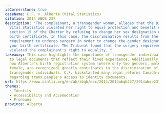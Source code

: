 ```yaml
---
isCornerstone: true
caseName: C.F. v. Alberta (Vital Statistics)
citation: 2014 ABQB 237
description: "The complainant, a transgender woman, alleges that the Director of
  Vital Statistics violated her right to equal protection and benefit under
  section 15 of the Charter by refusing to change her sex designation on her
  birth certificate. In this case, the discrimination results from the
  requirement to undergo surgery in order to change the gender designation on
  your birth certificate. The Tribunal found that the surgery requirement
  violated the complainant's right to equality. "
takeaway: This case highlights the importance of transgender individual's access
  to legal documents that reflect their lived experience. Additionally, it shows
  how Alberta's birth registration system (where only two genders, male and
  female, are recognized) greatly contributes to the discrimination of
  transgender individuals. C.F. kickstarted many legal reforms Canada-wide
  regarding trans people's access to identity documents.
url: https://www.canlii.org/en/ab/abqb/doc/2014/2014abqb237/2014abqb237.html?resultIndex=1
themes:
  - Identity
  - Accessibility and Accomodation
  - Pronouns
province: Alberta
---
```

